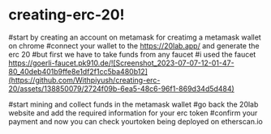 # creating-erc-20!
#start by creating an account on metamask for creatimg a metamask wallet on chrome
#connect your wallet to the https://20lab.app/ and generate the erc 20
#but first we have to take funds from any faucet
#i used the faucet https://goerli-faucet.pk910.de/![Screenshot_2023-07-07-12-01-47-80_40deb401b9ffe8e1df2f1cc5ba480b12](https://github.com/Withpiyush/creating-erc-20/assets/138850079/2724f09b-6ea5-48c6-96f1-869d34d5d484)

#start mining and collect funds in the metamask wallet
#go back the 20lab website and add the required information for your erc token
#confirm your payment and now you can check yourtoken being deployed on etherscan.io
